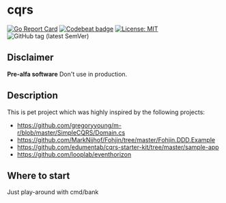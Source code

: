 # cqrs

[![Go Report Card](https://goreportcard.com/badge/github.com/screwyprof/payment)](https://goreportcard.com/report/github.com/screwyprof/payment)
[![Codebeat badge](https://codebeat.co/badges/ad61b532-8ced-4c61-99a2-448fad6950da)](https://codebeat.co/projects/github-com-screwyprof-payment-master)
[![License: MIT](https://img.shields.io/badge/License-MIT-yellow.svg)](https://opensource.org/licenses/MIT)
![GitHub tag (latest SemVer)](https://img.shields.io/github/tag/screwyprof/payment.svg)

## Disclaimer
**Pre-alfa software** Don't use in production.

## Description
This is pet project which was highly inspired by the following projects:
- https://github.com/gregoryyoung/m-r/blob/master/SimpleCQRS/Domain.cs
- https://github.com/MarkNijhof/Fohjin/tree/master/Fohjin.DDD.Example
- https://github.com/edumentab/cqrs-starter-kit/tree/master/sample-app
- https://github.com/looplab/eventhorizon

## Where to start
Just play-around with cmd/bank
